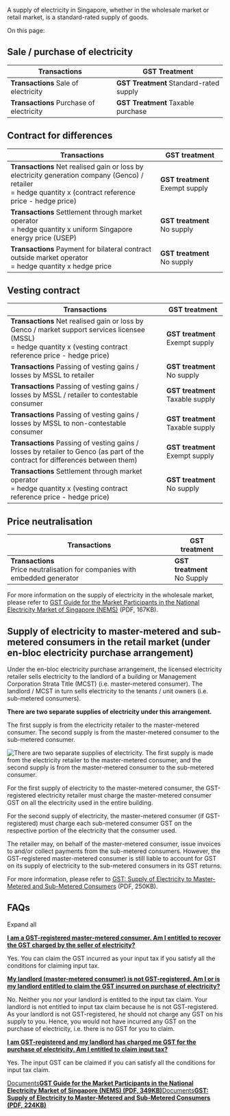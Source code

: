 A supply of electricity in Singapore, whether in the wholesale market or retail market, is a standard-rated supply of goods.

On this page:

## Sale / purchase of electricity

| Transactions | GST Treatment |
| --- | --- |
| **Transactions** Sale of electricity | **GST Treatment** Standard-rated supply |
| **Transactions** Purchase of electricity | **GST Treatment** Taxable purchase |

## Contract for differences

| Transactions | GST treatment |
| --- | --- |
| **Transactions** Net realised gain or loss by electricity generation company (Genco) / retailer <br>= hedge quantity x (contract reference price - hedge price) | **GST treatment** Exempt supply |
| **Transactions** Settlement through market operator <br>= hedge quantity x uniform Singapore energy price (USEP) | **GST treatment** No supply |
| **Transactions** Payment for bilateral contract outside market operator <br>= hedge quantity x hedge price | **GST treatment** No supply |

## Vesting contract

| Transactions | GST treatment |
| --- | --- |
| **Transactions** Net realised gain or loss by Genco / market support services licensee (MSSL) <br>= hedge quantity x (vesting contract reference price - hedge price) | **GST treatment** Exempt supply |
| **Transactions** Passing of vesting gains / losses by MSSL to retailer | **GST treatment** No supply |
| **Transactions** Passing of vesting gains / losses by MSSL / retailer to contestable consumer | **GST treatment** Taxable supply |
| **Transactions** Passing of vesting gains / losses by MSSL to non-contestable consumer | **GST treatment** Taxable supply |
| **Transactions** Passing of vesting gains / losses by retailer to Genco (as part of the contract for differences between them) | **GST treatment** Exempt supply |
| **Transactions** Settlement through market operator <br>= hedge quantity x (vesting contract reference price - hedge price) | **GST treatment** No supply |

## Price neutralisation

| Transactions | GST treatment |
| --- | --- |
| **Transactions** <br>Price neutralisation for companies with embedded generator | **GST treatment** <br>No Supply |

For more information on the supply of electricity in the wholesale market, please refer to [GST Guide for the Market Participants in the National Electricity Market of Singapore (NEMS)](https://www.iras.gov.sg/media/docs/default-source/e-tax/etaxguide_gst_guide-for-the-market-participants-in-the-nems.pdf?sfvrsn=3d50f913_12 "GST Guide for the Market Participants in the National Electricity Market of Singpaore (NEMS) (Second Edition) ") (PDF, 167KB).

## Supply of electricity to master-metered and sub-metered consumers in the retail market (under en-bloc electricity purchase arrangement)

Under the en-bloc electricity purchase arrangement, the licensed electricity retailer sells electricity to the landlord of a building or Management Corporation Strata Title (MCST) (i.e. master-metered consumer). The landlord / MCST in turn sells electricity to the tenants / unit owners (i.e.
sub-metered consumers).

**There are two separate supplies of electricity under this arrangement.**

The first supply is from the electricity retailer to the master-metered consumer. The second supply is from the master-metered consumer to the sub-metered consumer.

![There are two separate supplies of electricity. The first supply is made from the electricity retailer to the master-metered consumer, and the second supply is from the master-metered consumer to the sub-metered consumer.](https://www.iras.gov.sg/images/default-source/asr/energy_image.png?sfvrsn=5c8949b8_1)

For the first supply of electricity to the master-metered consumer, the GST-registered electricity retailer must charge the master-metered consumer GST on all the electricity used in the entire building.

For the second supply of electricity, the master-metered consumer (if GST-registered) must charge each sub-metered consumer GST on the respective portion of the electricity that the consumer used.

The retailer may, on behalf of the master-metered consumer, issue invoices to and/or collect payments from the sub-metered consumers. However, the GST-registered master-metered consumer is still liable to account for GST on its supply of electricity to the sub-metered consumers in its GST returns.

For more information, please refer to [GST: Supply of Electricity to Master-Metered and Sub-Metered Consumers](https://www.iras.gov.sg/media/docs/default-source/e-tax/etaxguide_gst_supply-of-electricity_2013-09-30.pdf?sfvrsn=a2962fe5_15 "GST: Supply of Electricity to Master-Metered and Sub-Metered Consumers") (PDF, 250KB).

## FAQs

Expand all

[**I am a GST-registered master-metered consumer. Am I entitled to recover the GST charged by the seller of electricity?**](https://www.iras.gov.sg/taxes/goods-services-tax-(gst)/specific-business-sectors/energy#i-am-a-gst-registered-master-metered-consumer--am-i-entitled-to-recover-the-gst-charged-by-the-seller-of-electricity-)

Yes. You can claim the GST incurred as your input tax if you satisfy all the conditions for claiming input tax.

[**My landlord (master-metered consumer) is not GST-registered. Am I or is my landlord entitled to claim the GST incurred on purchase of electricity?**](https://www.iras.gov.sg/taxes/goods-services-tax-(gst)/specific-business-sectors/energy#my-landlord--master-metered-consumer--is-not-gst-registered--am-i-or-is-my-landlord-entitled-to-claim-the-gst-incurred-on-purchase-of-electricity-)

No. Neither you nor your landlord is entitled to the input tax claim. Your landlord is not entitled to input tax claim because he is not GST-registered. As your landlord is not GST-registered, he should not charge any GST on his supply to you. Hence, you would not have incurred any GST on the purchase of electricity, i.e. there is no GST for you to claim.

[**I am GST-registered and my landlord has charged me GST for the purchase of electricity. Am I entitled to claim input tax?**](https://www.iras.gov.sg/taxes/goods-services-tax-(gst)/specific-business-sectors/energy#i-am-gst-registered-and-my-landlord-has-charged-me-gst-for-the-purchase-of-electricity--am-i-entitled-to-claim-input-tax-)

Yes. The input GST can be claimed if you can satisfy all the conditions for input tax claim.

[Documents**GST Guide for the Market Participants in the National Electricity Market of Singapore (NEMS) (PDF, 349KB)**](https://www.iras.gov.sg/media/docs/default-source/e-tax/etaxguide_gst_guide-for-the-market-participants-in-the-nems.pdf?sfvrsn=3d50f913_12)[Documents**GST: Supply of Electricity to Master-Metered and Sub-Metered Consumers (PDF, 224KB)**](https://www.iras.gov.sg/media/docs/default-source/e-tax/etaxguide_gst_supply-of-electricity_2013-09-30.pdf?sfvrsn=a2962fe5_15)